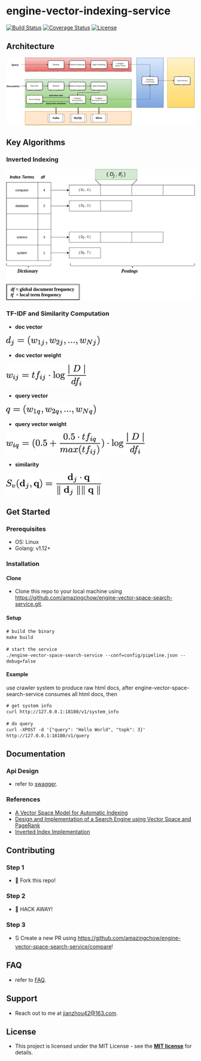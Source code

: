 # engine-vector-indexing-service

[![Build Status](http://img.shields.io/travis/badges/badgerbadgerbadger.svg?style=flat-square)](https://travis-ci.org/badges/badgerbadgerbadger) [![Coverage Status](http://img.shields.io/coveralls/badges/badgerbadgerbadger.svg?style=flat-square)](https://coveralls.io/r/badges/badgerbadgerbadger) [![License](http://img.shields.io/:license-mit-blue.svg?style=flat-square)](http://badges.mit-license.org) 

## Architecture

![arch](doc/arch.jpeg)

## Key Algorithms

### Inverted Indexing

![inverted-indexing](doc/inverted-indexing.jpeg)

### TF-IDF and Similarity Computation

* **doc vector**

![doc-vector](doc/doc_vector.jpeg)

* **doc vector weight**

![doc-vector-weight](doc/doc_vector_weight.jpeg)

* **query vector**

![query-vector](doc/query_vector.jpeg)

* **query vector weight**

![query-vector-weight](doc/query_vector_weight.jpeg)

* **similarity**

![similarity](doc/similarity.jpeg)

## Get Started

### Prerequisites

* OS: Linux
* Golang: v1.12+

### Installation

#### Clone

* Clone this repo to your local machine using https://github.com/amazingchow/engine-vector-space-search-service.git.

#### Setup

```shell
# build the binary
make build

# start the service
./engine-vector-space-search-service --conf=config/pipeline.json --debug=false
```

#### Example

use crawler system to produce raw html docs, after engine-vector-space-search-service consumes all html docs, then  

```shell
# get system info
curl http://127.0.0.1:18180/v1/system_info

# do query
curl -XPOST -d '{"query": "Hello World", "topk": 3}' http://127.0.0.1:18180/v1/query
```

## Documentation

### Api Design

* refer to [swagger](pb/engine-vector-space-search-service.swagger.json).

### References

* [A Vector Space Model for Automatic Indexing](https://dl.acm.org/doi/pdf/10.1145/361219.361220?download=true)
* [Design and Implementation of a Search Engine using Vector Space and PageRank](https://guangchun.files.wordpress.com/2012/05/searchenginereport.pdf)
* [Inverted Index Implementation](https://is.muni.cz/th/hsr4u/thesis.pdf)

## Contributing

### Step 1

* 🍴 Fork this repo!

### Step 2

* 🔨 HACK AWAY!

### Step 3

* 🔃 Create a new PR using https://github.com/amazingchow/engine-vector-space-search-service/compare!

## FAQ

* refer to [FAQ](FAQ.md).

## Support

* Reach out to me at <jianzhou42@163.com>.

## License

* This project is licensed under the MIT License - see the **[MIT license](http://opensource.org/licenses/mit-license.php)** for details.

